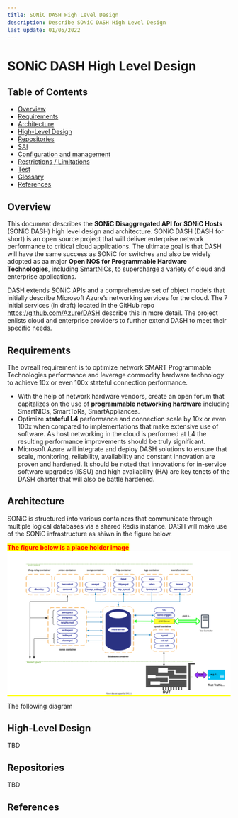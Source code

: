 ```yaml
---
title: SONiC DASH High Level Design
description: Describe SONiC DASH High Level Design
last update: 01/05/2022
---
```


# SONiC DASH High Level Design

## Table of Contents

- [Overview](#overview)
- [Requirements](#requirements)
- [Architecture](#architecture)
- [High-Level Design](#high-level-design)
- [Repositories](#repositories)
- [SAI](../SAI)
- [Configuration and management](#configuration-and-management)
- [Restrictions / Limitations](#restrictions--limitations)
- [Test](../test)
- [Glossary](https://github.com/Azure/DASH/wiki/Glossary)
- [References](#supplementary-documents)


## Overview 

This document describes the **SONiC Disaggregated API for SONiC Hosts** (SONiC DASH) high level design and architecture. SONiC DASH (DASH for short) is an open source project that will deliver enterprise network performance to critical cloud applications. The ultimate goal is that DASH will have the same success as SONiC for switches and also be widely adopted as aa major **Open NOS for Programmable Hardware Technologies**, including [SmartNICs](https://blogs.nvidia.com/blog/2021/10/29/what-is-a-smartnic/), to supercharge a variety of cloud and enterprise applications.
  
DASH extends SONiC APIs and a comprehensive set of object models that initially describe Microsoft Azure’s networking services for the cloud. The 7 initial services (in draft) located in the GitHub repo https://github.com/Azure/DASH describe this in more detail. The project enlists cloud and enterprise providers to further extend DASH to meet their specific needs.


## Requirements

The ovreall requirement is to optimize network SMART Programmable Technologies performance and leverage commodity hardware technology to achieve 10x or even 100x stateful connection performance.
- With the help of network hardware vendors, create an open forum that capitalizes on the use of **programmable networking hardware** including SmartNICs, SmartToRs, SmartAppliances. 
- Optimize **stateful L4** performance and connection scale by 10x or even 100x when compared to implementations that make extensive use of software. As host networking in the cloud is performed at L4 the resulting performance improvements should be truly significant.
- Microsoft Azure will integrate and deploy DASH solutions to ensure that scale, monitoring, reliability, availability and constant innovation are proven and hardened. It should be noted that innovations for in-service software upgrades (ISSU) and high availability (HA) are key tenets of the DASH charter that will also be battle hardened. 


## Architecture

SONiC is structured into various containers that communicate through multiple logical databases via a shared Redis instance. DASH will make use of the SONiC infrastructure as shiwn in the figure below.

<span style="background-color:yellow; color:red; font-weight:bold">The figure below is a place holder image</image>
![dash-architecthure](../test/images/dash-gnmi-api.svg)

The following diagram 

## High-Level Design

TBD

## Repositories

TBD


## References

